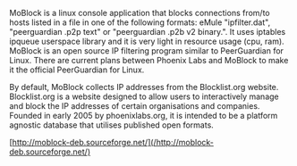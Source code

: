 MoBlock is a linux console application that blocks connections from/to hosts listed in a file in one of the following formats: eMule "ipfilter.dat", "peerguardian .p2p text" or "peerguardian .p2b v2 binary.". It uses iptables ipqueue userspace library and it is very light in resource usage (cpu, ram). MoBlock is an open source IP filtering program similar to PeerGuardian for Linux. There are current plans between Phoenix Labs and MoBlock to make it the official PeerGuardian for Linux. 

By default, MoBlock collects IP addresses from the Blocklist.org website. Blocklist.org is a website designed to allow users to interactively manage and block the IP addresses of certain organisations and companies. Founded in early 2005 by phoenixlabs.org, it is intended to be a platform agnostic database that utilises published open formats.

[http://moblock-deb.sourceforge.net/](/http://moblock-deb.sourceforge.net/)